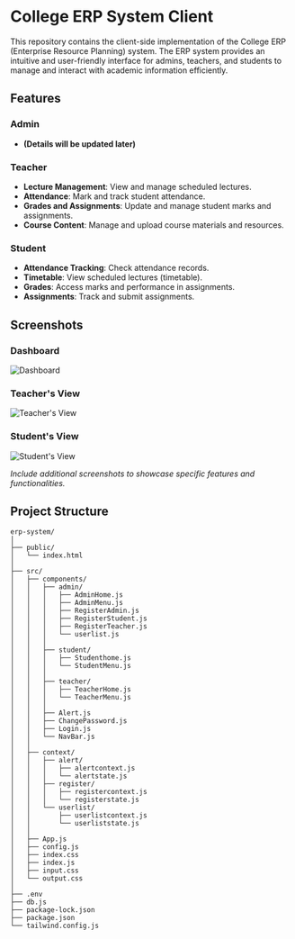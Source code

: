 # College ERP System Client

This repository contains the client-side implementation of the College ERP (Enterprise Resource Planning) system. The ERP system provides an intuitive and user-friendly interface for admins, teachers, and students to manage and interact with academic information efficiently.

## Features

### Admin
- **(Details will be updated later)**

### Teacher
- **Lecture Management**: View and manage scheduled lectures.
- **Attendance**: Mark and track student attendance.
- **Grades and Assignments**: Update and manage student marks and assignments.
- **Course Content**: Manage and upload course materials and resources.

### Student
- **Attendance Tracking**: Check attendance records.
- **Timetable**: View scheduled lectures (timetable).
- **Grades**: Access marks and performance in assignments.
- **Assignments**: Track and submit assignments.

## Screenshots

### Dashboard
![Dashboard](screenshots/dashboard.png)

### Teacher's View
![Teacher's View](screenshots/teachers-view.png)

### Student's View
![Student's View](screenshots/students-view.png)

*Include additional screenshots to showcase specific features and functionalities.*

## Project Structure

```plaintext
erp-system/
│
├── public/
│   └── index.html
│
├── src/
│   ├── components/
│   │   ├── admin/
│   │   │   ├── AdminHome.js
│   │   │   ├── AdminMenu.js
│   │   │   ├── RegisterAdmin.js
│   │   │   ├── RegisterStudent.js
│   │   │   ├── RegisterTeacher.js
│   │   │   └── userlist.js
│   │   │
│   │   ├── student/
│   │   │   ├── Studenthome.js
│   │   │   └── StudentMenu.js
│   │   │
│   │   ├── teacher/
│   │   │   ├── TeacherHome.js
│   │   │   └── TeacherMenu.js
│   │   │
│   │   ├── Alert.js
│   │   ├── ChangePassword.js
│   │   ├── Login.js
│   │   └── NavBar.js
│   │
│   ├── context/
│   │   ├── alert/
│   │   │   ├── alertcontext.js
│   │   │   └── alertstate.js
│   │   ├── register/
│   │   │   ├── registercontext.js
│   │   │   └── registerstate.js
│   │   └── userlist/
│   │       ├── userlistcontext.js
│   │       └── userliststate.js
│   │
│   ├── App.js
│   ├── config.js
│   ├── index.css
│   ├── index.js
│   ├── input.css
│   └── output.css
│
├── .env
├── db.js
├── package-lock.json
├── package.json
└── tailwind.config.js
```
